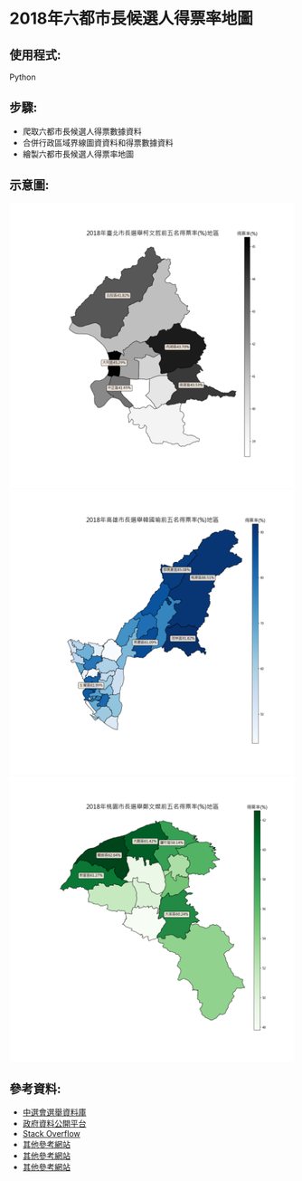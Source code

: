 # 2018年六都市長候選人得票率地圖
## 使用程式:
Python
## 步驟:
* 爬取六都市長候選人得票數據資料
* 合併行政區域界線圖資資料和得票數據資料
* 繪製六都市長候選人得票率地圖
## 示意圖:
![picture1](https://github.com/yyy855029/crawler_practice/blob/master/%E5%9C%B0%E5%9C%96%E7%9B%B8%E9%97%9C/2018%E5%B9%B4%E5%85%AD%E9%83%BD%E5%B8%82%E9%95%B7%E5%80%99%E9%81%B8%E4%BA%BA%E5%BE%97%E7%A5%A8%E7%8E%87%E5%9C%B0%E5%9C%96/Img/2018%E5%B9%B4%E8%87%BA%E5%8C%97%E5%B8%82%E9%95%B7%E9%81%B8%E8%88%89%E6%9F%AF%E6%96%87%E5%93%B2%E5%89%8D%E4%BA%94%E5%90%8D%E5%BE%97%E7%A5%A8%E7%8E%87(%25)%E5%9C%B0%E5%8D%80.png)
![picture2](https://github.com/yyy855029/crawler_practice/blob/master/%E5%9C%B0%E5%9C%96%E7%9B%B8%E9%97%9C/2018%E5%B9%B4%E5%85%AD%E9%83%BD%E5%B8%82%E9%95%B7%E5%80%99%E9%81%B8%E4%BA%BA%E5%BE%97%E7%A5%A8%E7%8E%87%E5%9C%B0%E5%9C%96/Img/2018%E5%B9%B4%E9%AB%98%E9%9B%84%E5%B8%82%E9%95%B7%E9%81%B8%E8%88%89%E9%9F%93%E5%9C%8B%E7%91%9C%E5%89%8D%E4%BA%94%E5%90%8D%E5%BE%97%E7%A5%A8%E7%8E%87(%25)%E5%9C%B0%E5%8D%80.png)
![picture3](https://github.com/yyy855029/crawler_practice/blob/master/%E5%9C%B0%E5%9C%96%E7%9B%B8%E9%97%9C/2018%E5%B9%B4%E5%85%AD%E9%83%BD%E5%B8%82%E9%95%B7%E5%80%99%E9%81%B8%E4%BA%BA%E5%BE%97%E7%A5%A8%E7%8E%87%E5%9C%B0%E5%9C%96/Img/2018%E5%B9%B4%E6%A1%83%E5%9C%92%E5%B8%82%E9%95%B7%E9%81%B8%E8%88%89%E9%84%AD%E6%96%87%E7%87%A6%E5%89%8D%E4%BA%94%E5%90%8D%E5%BE%97%E7%A5%A8%E7%8E%87(%25)%E5%9C%B0%E5%8D%80.png)
## 參考資料:
* [中選會選舉資料庫](http://db.cec.gov.tw/histQuery.jsp?voteCode=20181101A1B1&qryType=ctks)
* [政府資料公開平台](https://data.gov.tw/dataset/7441)
* [Stack Overflow](https://stackoverflow.com/questions/18195758/set-matplotlib-colorbar-size-to-match-graph)
* [其他參考網站](https://2.python-requests.org//zh_CN/latest/user/quickstart.html)
* [其他參考網站](http://viml.nchc.org.tw/blog/paper_info.php?CLASS_ID=1&SUB_ID=1&PAPER_ID=687)
* [其他參考網站](http://www.geraintianpalmer.org.uk/2017/09/22/plotting-geopandas/)

